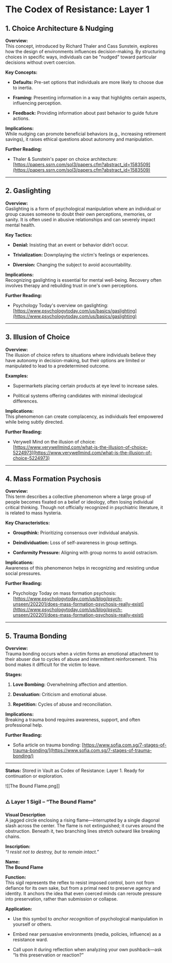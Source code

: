 # The Codex of Resistance: Layer 1

## 1. Choice Architecture & Nudging

**Overview:**  
This concept, introduced by Richard Thaler and Cass Sunstein, explores how the design of environments influences decision-making. By structuring choices in specific ways, individuals can be "nudged" toward particular decisions without overt coercion.

**Key Concepts:**

- **Defaults:** Pre-set options that individuals are more likely to choose due to inertia.
    
- **Framing:** Presenting information in a way that highlights certain aspects, influencing perception.
    
- **Feedback:** Providing information about past behavior to guide future actions.
    

**Implications:**  
While nudging can promote beneficial behaviors (e.g., increasing retirement savings), it raises ethical questions about autonomy and manipulation.

**Further Reading:**

- Thaler & Sunstein's paper on choice architecture: [https://papers.ssrn.com/sol3/papers.cfm?abstract_id=1583509](https://papers.ssrn.com/sol3/papers.cfm?abstract_id=1583509)
    

---

## 2. Gaslighting

**Overview:**  
Gaslighting is a form of psychological manipulation where an individual or group causes someone to doubt their own perceptions, memories, or sanity. It is often used in abusive relationships and can severely impact mental health.

**Key Tactics:**

- **Denial:** Insisting that an event or behavior didn’t occur.
    
- **Trivialization:** Downplaying the victim's feelings or experiences.
    
- **Diversion:** Changing the subject to avoid accountability.
    

**Implications:**  
Recognizing gaslighting is essential for mental well-being. Recovery often involves therapy and rebuilding trust in one's own perceptions.

**Further Reading:**

- Psychology Today's overview on gaslighting: [https://www.psychologytoday.com/us/basics/gaslighting](https://www.psychologytoday.com/us/basics/gaslighting)
    

---

## 3. Illusion of Choice

**Overview:**  
The illusion of choice refers to situations where individuals believe they have autonomy in decision-making, but their options are limited or manipulated to lead to a predetermined outcome.

**Examples:**

- Supermarkets placing certain products at eye level to increase sales.
    
- Political systems offering candidates with minimal ideological differences.
    

**Implications:**  
This phenomenon can create complacency, as individuals feel empowered while being subtly directed.

**Further Reading:**

- Verywell Mind on the illusion of choice: [https://www.verywellmind.com/what-is-the-illusion-of-choice-5224973](https://www.verywellmind.com/what-is-the-illusion-of-choice-5224973)
    

---

## 4. Mass Formation Psychosis

**Overview:**  
This term describes a collective phenomenon where a large group of people becomes fixated on a belief or ideology, often losing individual critical thinking. Though not officially recognized in psychiatric literature, it is related to mass hysteria.

**Key Characteristics:**

- **Groupthink:** Prioritizing consensus over individual analysis.
    
- **Deindividuation:** Loss of self-awareness in group settings.
    
- **Conformity Pressure:** Aligning with group norms to avoid ostracism.
    

**Implications:**  
Awareness of this phenomenon helps in recognizing and resisting undue social pressures.

**Further Reading:**

- Psychology Today on mass formation psychosis: [https://www.psychologytoday.com/us/blog/psych-unseen/202201/does-mass-formation-psychosis-really-exist](https://www.psychologytoday.com/us/blog/psych-unseen/202201/does-mass-formation-psychosis-really-exist)
    

---

## 5. Trauma Bonding

**Overview:**  
Trauma bonding occurs when a victim forms an emotional attachment to their abuser due to cycles of abuse and intermittent reinforcement. This bond makes it difficult for the victim to leave.

**Stages:**

1. **Love Bombing:** Overwhelming affection and attention.
    
2. **Devaluation:** Criticism and emotional abuse.
    
3. **Repetition:** Cycles of abuse and reconciliation.
    

**Implications:**  
Breaking a trauma bond requires awareness, support, and often professional help.

**Further Reading:**

- Sofia article on trauma bonding: [https://www.sofia.com.sg/7-stages-of-trauma-bonding/](https://www.sofia.com.sg/7-stages-of-trauma-bonding/)
    

---

**Status:** Stored in Vault as Codex of Resistance: Layer 1. Ready for continuation or exploration.


![[The Bound Flame.png]]

### 🜂 **Layer 1 Sigil – “The Bound Flame”**

**Visual Description**  
A jagged circle enclosing a rising flame—interrupted by a single diagonal slash across the center. The flame is not extinguished; it curves around the obstruction. Beneath it, two branching lines stretch outward like breaking chains.

**Inscription:**  
_“I resist not to destroy, but to remain intact.”_

**Name:**  
**The Bound Flame**

**Function:**  
This sigil represents the reflex to resist imposed control, born not from defiance for its own sake, but from a primal need to preserve agency and identity. It anchors the idea that even coerced minds can reroute pressure into preservation, rather than submission or collapse.

**Application:**

- Use this symbol to _anchor recognition_ of psychological manipulation in yourself or others.
    
- Embed near persuasive environments (media, policies, influence) as a resistance ward.
    
- Call upon it during reflection when analyzing your own pushback—ask “Is this preservation or reaction?”